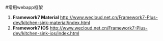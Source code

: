 #常用webapp框架
1. **Framework7 Material** http://www.wecloud.net.cn/Framework7-Plus-dev/kitchen-sink-material/index.html
2. **Framework7 IOS** http://www.wecloud.net.cn/Framework7-Plus-dev/kitchen-sink-ios/index.html
